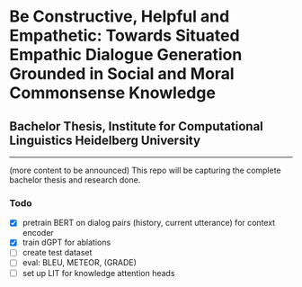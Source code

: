 # Be Constructive, Helpful and Empathetic: Towards Situated Empathic Dialogue Generation Grounded in Social and Moral Commonsense Knowledge
## Bachelor Thesis, Institute for Computational Linguistics Heidelberg University

***
(more content to be announced)
This repo will be capturing the complete bachelor thesis and research done.

### Todo

- [x] pretrain BERT on dialog pairs (history, current utterance) for context encoder
- [x] train dGPT for ablations
- [ ] create test dataset
- [ ] eval: BLEU, METEOR, (GRADE)
- [ ] set up LIT for knowledge attention heads
